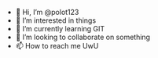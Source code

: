 - 👋 Hi, I’m @polot123
- 👀 I’m interested in things
- 🌱 I’m currently learning GIT
- 💞️ I’m looking to collaborate on something
- 📫 How to reach me UwU

<!---
polot123/polot123 is a ✨ special ✨ repository because its `README.md` (this file) appears on your GitHub profile.
You can click the Preview link to take a look at your changes.
--->

